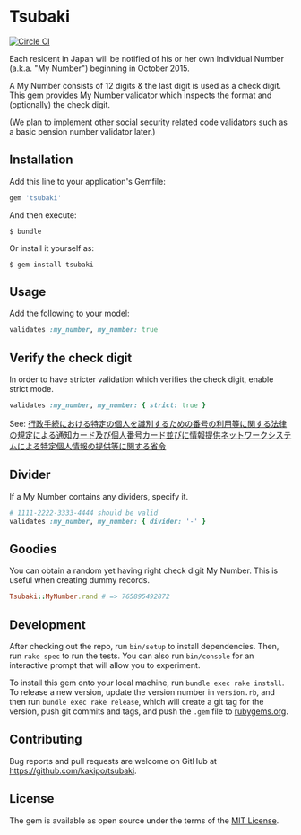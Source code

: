 # Tsubaki

[![Circle CI](https://circleci.com/gh/kakipo/tsubaki/tree/master.svg?style=svg)](https://circleci.com/gh/kakipo/tsubaki/tree/master)

Each resident in Japan will be notified of his or her own Individual Number (a.k.a. "My Number") beginning in October 2015.

A My Number consists of 12 digits & the last digit is used as a check digit.
This gem provides My Number validator which inspects the format and (optionally) the check digit.  

(We plan to implement other social security related code validators such as a basic pension number validator later.)

## Installation

Add this line to your application's Gemfile:

```ruby
gem 'tsubaki'
```

And then execute:

    $ bundle

Or install it yourself as:

    $ gem install tsubaki

## Usage

Add the following to your model:

```ruby
validates :my_number, my_number: true
```

## Verify the check digit

In order to have stricter validation which verifies the check digit, enable strict mode.

```ruby
validates :my_number, my_number: { strict: true }
```

See: [行政手続における特定の個人を識別するための番号の利用等に関する法律の規定による通知カード及び個人番号カード並びに情報提供ネットワークシステムによる特定個人情報の提供等に関する省令](http://law.e-gov.go.jp/announce/H26F11001000085.html)

## Divider

If a My Number contains any dividers, specify it.

```ruby
# 1111-2222-3333-4444 should be valid
validates :my_number, my_number: { divider: '-' }
```

## Goodies

You can obtain a random yet having right check digit My Number.
This is useful when creating dummy records.

```ruby
Tsubaki::MyNumber.rand # => 765895492872
```

## Development

After checking out the repo, run `bin/setup` to install dependencies. Then, run `rake spec` to run the tests. You can also run `bin/console` for an interactive prompt that will allow you to experiment.

To install this gem onto your local machine, run `bundle exec rake install`. To release a new version, update the version number in `version.rb`, and then run `bundle exec rake release`, which will create a git tag for the version, push git commits and tags, and push the `.gem` file to [rubygems.org](https://rubygems.org).

## Contributing

Bug reports and pull requests are welcome on GitHub at https://github.com/kakipo/tsubaki.


## License

The gem is available as open source under the terms of the [MIT License](http://opensource.org/licenses/MIT).

